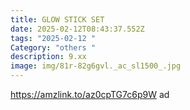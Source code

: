 ```yaml
---
title: GLOW STICK SET
date: 2025-02-12T08:43:37.552Z
tags: "2025-02-12 "
Category: "others "
description: 9.xx
image: img/81r-82g6gvl._ac_sl1500_.jpg
---
```

https://amzlink.to/az0cpTG7c6p9W  ad